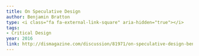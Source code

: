 ```yaml
---
title: On Speculative Design
author: Benjamin Bratton
type: <i class="fa fa-external-link-square" aria-hidden="true"></i>
tags:
- Critical Design
year: 2016
link: http://dismagazine.com/discussion/81971/on-speculative-design-benjamin-h-bratton/
---
```

